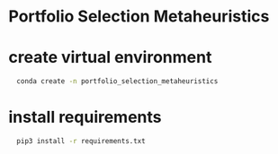 # Portfolio Selection Metaheuristics

# create virtual environment

```bash
  conda create -n portfolio_selection_metaheuristics
```

# install requirements

```bash
  pip3 install -r requirements.txt
```
